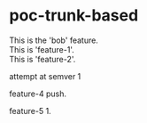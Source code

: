 # poc-trunk-based

This is the 'bob' feature.  
This is 'feature-1'.  
This is 'feature-2'. 

attempt at semver 1

feature-4 push.

feature-5 1.